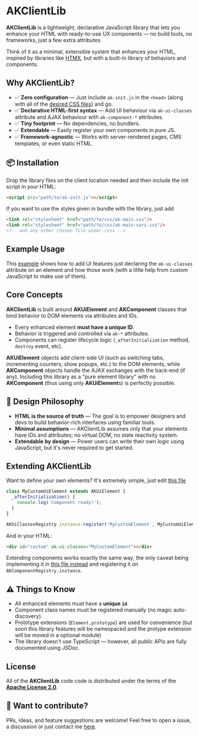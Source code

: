 
# AKClientLib

**AKClientLib** is a lightweight, declarative JavaScript library that lets you enhance your HTML with ready-to-use UX components — no build tools, no frameworks, just a few extra attributes.

Think of it as a minimal, extensible system that enhances your HTML, inspired by libraries like [HTMX](https://htmx.org/), but with a built-in library of behaviors and components.

## Why AKClientLib?

- ✅ **Zero configuration** — Just include `ak-init.js` in the `<head>` (along with all of the [desired CSS files](./css)) and go.
- ✅ **Declarative HTML-first syntax** — Add UI behaviour via `ak-ui-classes` attribute and AJAX behaviour with `ak-component-*` attributes. 
- ✅ **Tiny footprint** — No dependencies, no bundlers.
- ✅ **Extendable** — Easily register your own components in pure JS.
- ✅ **Framework-agnostic** — Works with server-rendered pages, CMS templates, or even static HTML.

## 📦 Installation

Drop the library files on the client location needed and then include the init script in your HTML:

```html
<script src="path/to/ak-init.js"></script>
```

If you want to use the styles given in bundle with the library, just add

```html
<link rel="stylesheet" href="path/to/css/ak-main.css"/>
<link rel="stylesheet" href="path/to/css/ak-main-vars.css"/>
<!-- and any other chosen file under./css -->
```

## Example Usage

This [example](example.html) shows how to add UI features just declaring the `ak-ui-classes` attribute on an element and how those work (with a little help from custom JavaScript to make use of them).

## Core Concepts

**AKClientLib** is built around **AKUiElement** and **AKComponent** classes that bind behavior to DOM elements via attributes and IDs.

- Every enhanced element **must have a unique ID**.
- Behavior is triggered and controlled via `ak-*` attributes.
- Components can register lifecycle logic (`_afterInitialization` method, `destroy` event, etc).

**AKUiElement** objects add client-side UI (such as switching tabs, incrementing counters, show popups, etc.) to the DOM elements, while **AKComponent** objects handle the AJAX exchanges with the back-end (if any). Including this library as a "pure element library" with no **AKComponent** (thus using only **AKUiElement**s) is perfectly possible.

## 📐 Design Philosophy

- **HTML is the source of truth** — The goal is to empower designers and devs to build behavior-rich interfaces using familiar tools.
- **Minimal assumptions** — AKClientLib assumes only that your elements have IDs and attributes; no virtual DOM, no state reactivity system.
- **Extendable by design** — Power users can write their own logic using JavaScript, but it's never required to get started.

## Extending AKClientLib

Want to define your own elements? It's extremely simple, just edit [this file](./src/ak-ui-elements.js)

```js
class MyCustomUiElement extends AKUiElement {
  _afterInitialization() {
    console.log('Component ready!');
  }
}

AKUiClassesRegistry.instance.register('MyCustomElement', MyCustomUiElement);
```

And in your HTML:

```html
<div id="custom" ak-ui-classes="MyCustomElement"></div>
```

Extending components works exactly the same way, the only caveat being implementing it in [this file instead](./src/ak-components.js) and registering it on `AKComponentRegistry.instance`.

## ⚠️ Things to Know

- All enhanced elements must have a **unique `id`**.
- Component class names must be registered manually (no magic auto-discovery).
- Prototype extensions (`Element.prototype`) are used for convenience (but soon this library features will be namespaced and the protype extension will be moved in a optional module)
- The library doesn't use TypeScript — however, all public APIs are fully documented using JSDoc.

## License

All of the **AKClientLib** code code is distributed under the terms of the [**Apache License 2.0**](./LICENSE).

## 🧪 Want to contribute?

PRs, ideas, and feature suggestions are welcome! Feel free to open a issue, a discussion or just contact me [here](x.com/RelderVGC).
